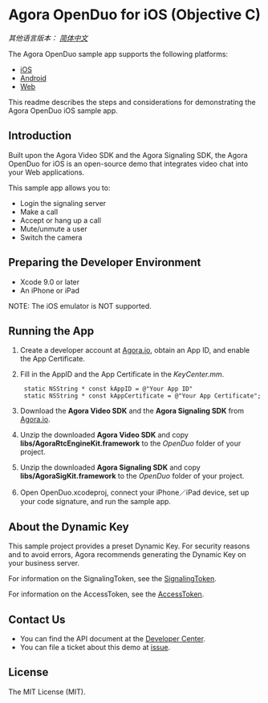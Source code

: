 # Agora OpenDuo for iOS (Objective C)

*其他语言版本： [简体中文](README.zh.md)*

The Agora OpenDuo sample app supports the following platforms:
* [iOS](https://github.com/AgoraIO/OpenDuo-iOS-Objective-C)
* [Android](https://github.com/AgoraIO/OpenDuo-Android)
* [Web](https://github.com/AgoraIO/OpenDuo-Web)

This readme describes the steps and considerations for demonstrating the Agora OpenDuo iOS sample app.

## Introduction

Built upon the Agora Video SDK and the Agora Signaling SDK, the Agora OpenDuo for iOS is an open-source demo that integrates video chat into your Web applications.

This sample app allows you to:

- Login the signaling server
- Make a call
- Accept or hang up a call
- Mute/unmute a user
- Switch the camera

## Preparing the Developer Environment

* Xcode 9.0 or later
* An iPhone or iPad

NOTE: The iOS emulator is NOT supported.

## Running the App
1. Create a developer account at [Agora.io](https://dashboard.agora.io/signin/), obtain an App ID, and enable the App Certificate. 
2. Fill in the AppID and the App Certificate in the *KeyCenter.mm*.

        static NSString * const kAppID = @"Your App ID"
        static NSString * const kAppCertificate = @"Your App Certificate";

3. Download the **Agora Video SDK** and the **Agora Signaling SDK** from [Agora.io](https://www.agora.io/en/download/).
4. Unzip the downloaded **Agora Video SDK** and copy **libs/AgoraRtcEngineKit.framework** to the *OpenDuo* folder of your project.
5. Unzip the downloaded **Agora Signaling SDK** and copy **libs/AgoraSigKit.framework** to the *OpenDuo* folder of your project.
6. Open OpenDuo.xcodeproj, connect your iPhone／iPad device, set up your code signature, and run the sample app.

## About the Dynamic Key

This sample project provides a preset Dynamic Key. For security reasons and to avoid errors, Agora recommends generating the Dynamic Key on your business server. 

For information on the SignalingToken, see the [SignalingToken](https://docs.agora.io/en/2.2/addons/Signaling/Agora%20Basics/key_signaling?platform=All%20Platforms).

For information on the AccessToken, see the [AccessToken](https://docs.agora.io/en/2.2/product/Interactive%20Broadcast/Agora%20Basics/key_native?platform=Android). 

## Contact Us

- You can find the API document at the [Developer Center](https://docs.agora.io/en/).
- You can file a ticket about this demo at [issue](https://github.com/AgoraIO/OpenDuo-iOS-Objective-C/issues).

## License

The MIT License (MIT). 

